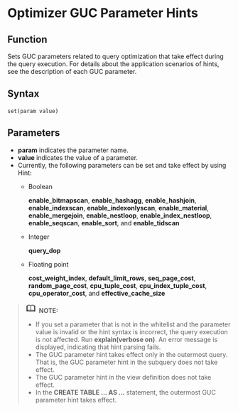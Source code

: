 # Optimizer GUC Parameter Hints<a name="EN-US_TOPIC_0000001096400532"></a>

## Function<a name="section290819468377"></a>

Sets GUC parameters related to query optimization that take effect during the query execution. For details about the application scenarios of hints, see the description of each GUC parameter.

## Syntax<a name="section530131664410"></a>

```
set(param value)
```

## Parameters<a name="section41303128143838"></a>

-   **param**  indicates the parameter name.
-   **value**  indicates the value of a parameter.
-   Currently, the following parameters can be set and take effect by using Hint:
    -   Boolean

        **enable\_bitmapscan**,  **enable\_hashagg**,  **enable\_hashjoin**,  **enable\_indexscan**,  **enable\_indexonlyscan**,  **enable\_material**,  **enable\_mergejoin**,  **enable\_nestloop**,  **enable\_index\_nestloop**,  **enable\_seqscan**,  **enable\_sort**, and  **enable\_tidscan**

    -   Integer

        **query\_dop**

    -   Floating point

        **cost\_weight\_index**,  **default\_limit\_rows**,  **seq\_page\_cost**,  **random\_page\_cost**,  **cpu\_tuple\_cost**,  **cpu\_index\_tuple\_cost**,  **cpu\_operator\_cost**, and  **effective\_cache\_size**



>![](public_sys-resources/icon-note.gif) **NOTE:** 
>-   If you set a parameter that is not in the whitelist and the parameter value is invalid or the hint syntax is incorrect, the query execution is not affected. Run  **explain\(verbose on\)**. An error message is displayed, indicating that hint parsing fails.
>-   The GUC parameter hint takes effect only in the outermost query. That is, the GUC parameter hint in the subquery does not take effect.
>-   The GUC parameter hint in the view definition does not take effect.
>-   In the  **CREATE TABLE ... AS ...**  statement, the outermost GUC parameter hint takes effect.

